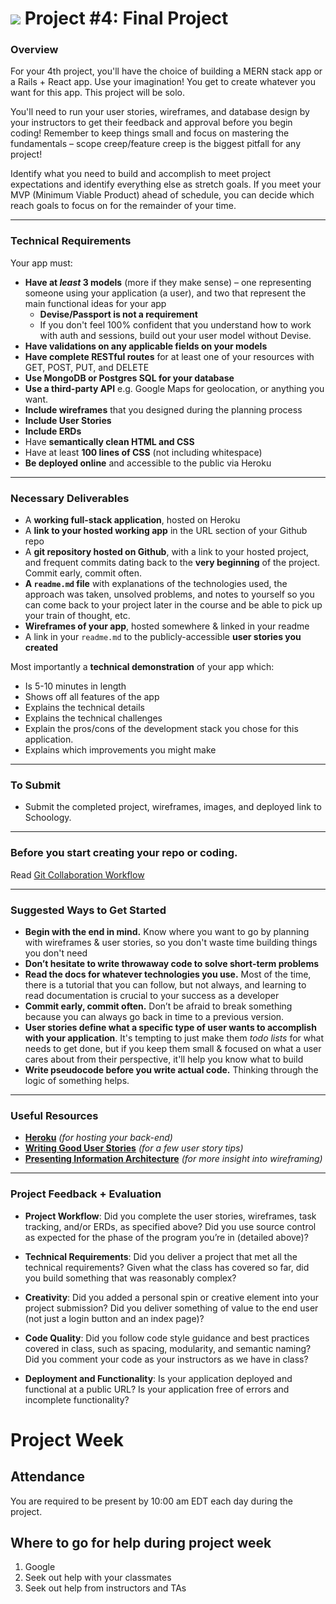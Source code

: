 # ![](https://ga-dash.s3.amazonaws.com/production/assets/logo-9f88ae6c9c3871690e33280fcf557f33.png) Project #4: Final Project

### Overview

For your 4th project, you'll have the choice of building a MERN stack app or a Rails + React app. Use your imagination! You get to create whatever you want for this app. This project will be solo.

You'll need to run your user stories, wireframes, and database design by your
instructors to get their feedback and approval before you begin coding! Remember
to keep things small and focus on mastering the fundamentals – scope
creep/feature creep is the biggest pitfall for any project!

Identify what you need to build and accomplish to meet project expectations and
identify everything else as stretch goals. If you meet your MVP (Minimum Viable
Product) ahead of schedule, you can decide which reach goals to focus on for the
remainder of your time.

---

### Technical Requirements

Your app must:

* **Have at _least_ 3 models** (more if they make sense) – one representing someone
using your application (a user), and two that represent the main functional ideas
for your app
  * **Devise/Passport is not a requirement**
  * If you don't feel 100% confident that you understand how to work with auth and sessions, build out your user model without Devise.
* **Have validations on any applicable fields on your models**
* **Have complete RESTful routes** for at least one of your resources with GET, POST,
PUT, and DELETE
* **Use MongoDB or Postgres SQL for your database**
* **Use a third-party API** e.g. Google Maps for geolocation, or anything you want.
* **Include wireframes** that you designed during the planning process
* **Include User Stories**
* **Include ERDs**
* Have **semantically clean HTML and CSS**
* Have at least **100 lines of CSS** (not including whitespace)
* **Be deployed online** and accessible to the public via Heroku

---

### Necessary Deliverables

* A **working full-stack application**, hosted on Heroku
* A **link to your hosted working app** in the URL section of your Github repo
* A **git repository hosted on Github**, with a link to your hosted project,  and
frequent commits dating back to the **very beginning** of the project. Commit early,
commit often.
* **A ``readme.md`` file** with explanations of the technologies used, the approach
was taken, unsolved problems, and notes to yourself so you can come back to your
project later in the course and be able to pick up your train of thought, etc.
* **Wireframes of your app**, hosted somewhere & linked in your readme
* A link in your ``readme.md`` to the publicly-accessible **user stories you created**

Most importantly a **technical demonstration** of your app which:

* Is 5-10 minutes in length
* Shows off all features of the app
* Explains the technical details
* Explains the technical challenges
* Explain the pros/cons of the development stack you chose for this application.
* Explains which improvements you might make

---

### To Submit

* Submit the completed project, wireframes, images, and deployed link to Schoology.

---

### Before you start creating your repo or coding.

Read [Git Collaboration Workflow](https://github.com/ATL-WDI-Exercises/project-vagabond/blob/master/git-collaboration-workflow.md)

---

### Suggested Ways to Get Started

* **Begin with the end in mind.** Know where you want to go by planning with
wireframes & user stories, so you don't waste time building things you don't need
* **Don’t hesitate to write throwaway code to solve short-term problems**
* **Read the docs for whatever technologies you use.** Most of the time, there is a
tutorial that you can follow, but not always, and learning to read documentation is
crucial to your success as a developer
* **Commit early, commit often.** Don’t be afraid to break something because you can
always go back in time to a previous version.
* **User stories define what a specific type of user wants to accomplish with your
application**. It's tempting to just make them _todo lists_ for what needs to get
done, but if you keep them small & focused on what a user cares about from their
perspective, it'll help you know what to build
* **Write pseudocode before you write actual code.** Thinking through the logic of
something helps.

---

### Useful Resources

* **[Heroku](http://www.heroku.com)** _(for hosting your back-end)_
* **[Writing Good User Stories](http://www.mariaemerson.com/user-stories/)** _(for a few user story tips)_
* **[Presenting Information Architecture](http://webstyleguide.com/wsg3/3-information-architecture/4-presenting-information.html)** _(for more insight into wireframing)_

---

### Project Feedback + Evaluation

* __Project Workflow__: Did you complete the user stories, wireframes, task tracking, and/or ERDs, as specified above? Did you use source control as expected for the phase of the program you’re in (detailed above)?

* __Technical Requirements__: Did you deliver a project that met all the technical requirements? Given what the class has covered so far, did you build something that was reasonably complex?

* __Creativity__: Did you added a personal spin or creative element into your project submission? Did you deliver something of value to the end user (not just a login button and an index page)?

* __Code Quality__: Did you follow code style guidance and best practices covered in class, such as spacing, modularity, and semantic naming? Did you comment your code as your instructors as we have in class?

* __Deployment and Functionality__: Is your application deployed and functional at a public URL? Is your application free of errors and incomplete functionality?

# Project Week

## Attendance
You are required to be present by 10:00 am EDT each day during the project.

## Where to go for help during project week
1. Google
2. Seek out help with your classmates
3. Seek out help from instructors and TAs

